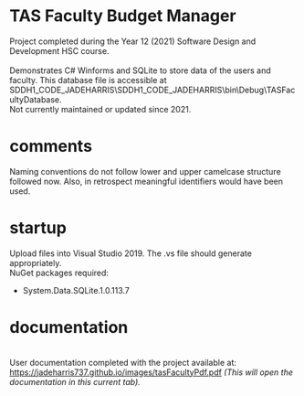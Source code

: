 # TAS Faculty Budget Manager
Project completed during the Year 12 (2021) Software Design and Development HSC course. <br /><br />
Demonstrates C# Winforms and SQLite to store data of the users and faculty. This database file is accessible at SDDH1_CODE_JADEHARRIS\SDDH1_CODE_JADEHARRIS\bin\Debug\TASFacultyDatabase.<br />
Not currently maintained or updated since 2021.

# comments
Naming conventions do not follow lower and upper camelcase structure followed now. Also, in retrospect meaningful identifiers would have been used.

# startup
Upload files into Visual Studio 2019. The .vs file should generate appropriately. <br />
NuGet packages required:
- System.Data.SQLite.1.0.113.7

# documentation
<br />User documentation completed with the project available at: https://jadeharris737.github.io/images/tasFacultyPdf.pdf <i>(This will open the documentation in this current tab).</i><br />
